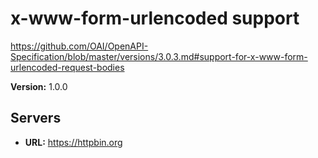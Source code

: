 # x-www-form-urlencoded support

https://github.com/OAI/OpenAPI-Specification/blob/master/versions/3.0.3.md#support-for-x-www-form-urlencoded-request-bodies

**Version:** 1.0.0

## Servers

- **URL:** https://httpbin.org
